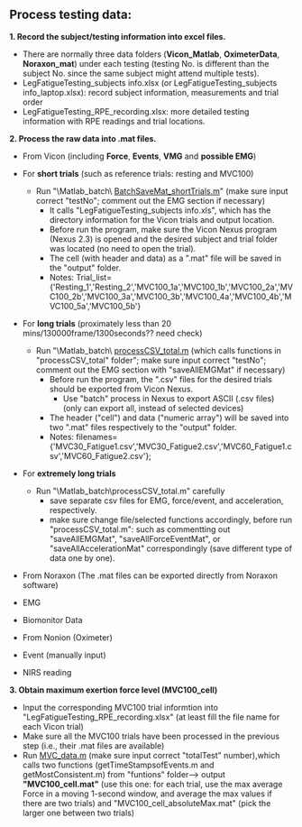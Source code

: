 ## Process testing data:
**1. Record the subject/testing information into excel files.**
- There are normally three data folders (**Vicon_Matlab**, **OximeterData**, **Noraxon_mat**) under each testing (testing No. is different than the subject No. since the same subject might attend multiple tests). 
- LegFatigueTesting_subjects info.xlsx (or LegFatigueTesting_subjects info_laptop.xlsx): record subject information, measurements and trial order
- LegFatigueTesting_RPE_recording.xlsx: more detailed testing information with RPE readings and trial locations.

**2. Process the raw data into .mat files.**
- From Vicon (including **Force**, __Events__, __VMG__ and __possible EMG__)
 - For __short trials__ (such as reference trials: resting and MVC100)
   - Run "\Matlab_batch\ [BatchSaveMat_shortTrials.m](BatchSaveMat_shortTrials.m)" (make sure input correct "testNo"; comment out the EMG section if necessary)
	 - It calls "LegFatigueTesting_subjects info.xls", which has the directory information for the Vicon trials and output location.
	 - Before run the program, make sure the Vicon Nexus program (Nexus 2.3) is opened and the desired subject and trial folder was located (no need to open the trial).
	 - The cell (with header and data) as a ".mat" file will be saved in the "output" folder.
	 - Notes: Trial_list={'Resting_1','Resting_2','MVC100_1a','MVC100_1b','MVC100_2a','MVC100_2b','MVC100_3a','MVC100_3b','MVC100_4a','MVC100_4b','MVC100_5a','MVC100_5b'}
	 
 - For __long trials__ (proximately less than 20 mins/130000frame/1300seconds?? need check)
   - Run "\Matlab_batch\ [processCSV_total.m](processCSV_total.m) (which calls functions in "processCSV_total" folder"; make sure input correct "testNo"; comment out the EMG section with "saveAllEMGMat" if necessary)
	 - Before run the program, the ".csv" files for the desired trials should be exported from Vicon Nexus.
	   - Use "batch" process in Nexus to export ASCII (.csv files) (only can export all, instead of selected devices)
	 - The header ("cell") and data ("numeric array") will be saved into two ".mat" files respectively to the "output" folder.
	 - Notes: filenames={'MVC30_Fatigue1.csv','MVC30_Fatigue2.csv','MVC60_Fatigue1.csv','MVC60_Fatigue2.csv'};
	 
 - For __extremely long trials__ 
   - Run "\Matlab_batch\processCSV_total.m" carefully
	 - save separate csv files for EMG, force/event, and acceleration, respectively.
	 - make sure change file/selected functions accordingly, before run "processCSV_total.m": such as commentting out "saveAllEMGMat", "saveAllForceEventMat", or "saveAllAccelerationMat" correspondingly (save different type of data one by one).
 	 
		 
- From Noraxon (The .mat files can be exported directly from Noraxon software)
 - EMG
 - Biomonitor Data

- From Nonion (Oximeter)
 - Event (manually input)
 - NIRS reading

**3. Obtain maximum exertion force level (MVC100_cell)** 
 - Input the corresponding MVC100 trial informtion into "LegFatigueTesting_RPE_recording.xlsx" (at least fill the file name for each Vicon trial)
 - Make sure all the MVC100 trials have been processed in the previous step (i.e., their .mat files are available)
 - Run [MVC_data.m](MVC_data.m) (make sure input correct "totalTest" number),which calls two functions (getTimeStampsofEvents.m and getMostConsistent.m) from "funtions" folder--> output **"MVC100_cell.mat"** (use this one: for each trial, use the max average Force in a moving 1-second window, and average the max values if there are two trials) and "MVC100_cell_absoluteMax.mat" (pick the larger one between two trials) 
	 
 
